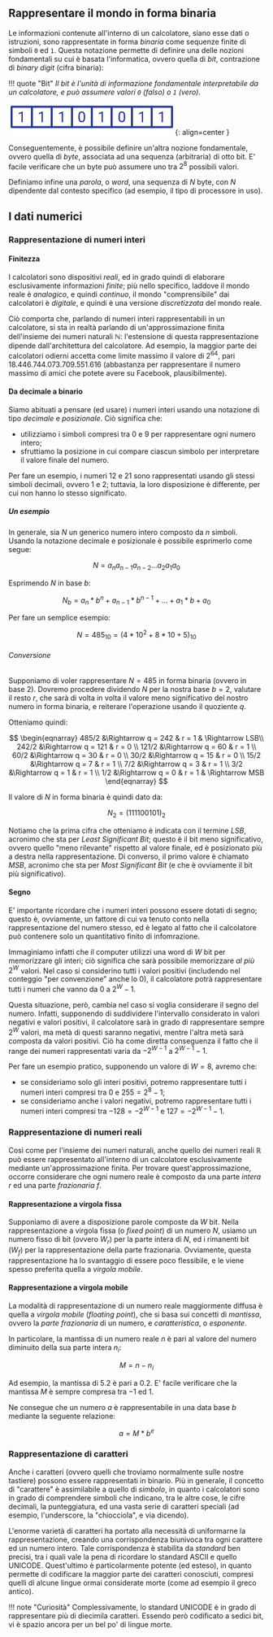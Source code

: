 ## Rappresentare il mondo in forma binaria

Le informazioni contenute all'interno di un calcolatore, siano esse dati o istruzioni, sono rappresentate in forma *binaria* come sequenze finite di simboli `0` ed `1`. Questa notazione permette di definire una delle nozioni fondamentali su cui è basata l'informatica, ovvero quella di *bit*, contrazione di *binary digit* (cifra binaria):

!!! quote "Bit"
	*Il bit è l'unità di informazione fondamentale interpretabile da un calcolatore, e può assumere valori `0` (falso) o `1` (vero).*

![byte](../assets/images/04_rappresentazione/byte.png){: align=center }

Conseguentemente, è possibile definire un'altra nozione fondamentale, ovvero quella di *byte*, associata ad una sequenza (arbitraria) di otto bit. E' facile verificare che un byte può assumere uno tra $2^8$ possibili valori.

Definiamo infine una *parola*, o *word*, una sequenza di $N$ byte, con $N$ dipendente dal contesto specifico (ad esempio, il tipo di processore in uso).

## I dati numerici

### Rappresentazione di numeri interi

#### Finitezza

I calcolatori sono dispositivi *reali*, ed in grado quindi di elaborare esclusivamente informazioni *finite*; più nello specifico, laddove il mondo reale è *analogico*, e quindi *continuo*, il mondo "comprensibile" dai calcolatori è *digitale*, e quindi è una versione *discretizzata* del mondo reale.

Ciò comporta che, parlando di numeri interi rappresentabili in un calcolatore, si sta in realtà parlando di un'approssimazione finita dell'insieme dei numeri naturali $\mathbb{N}$: l'estensione di questa rappresentazione dipende dall'architettura del calcolatore. Ad esempio, la maggior parte dei calcolatori odierni accetta come limite massimo il valore di $2^64$, pari $18.446.744.073.709.551.616$ (abbastanza per rappresentare il numero massimo di amici che potete avere su Facebook, plausibilmente).

#### Da decimale a binario

Siamo abituati a pensare (ed usare) i numeri interi usando una notazione di tipo *decimale* e *posizionale*. Ciò significa che:

* utilizziamo i simboli compresi tra $0$ e $9$ per rappresentare ogni numero intero;
* sfruttiamo la posizione in cui compare ciascun simbolo per interpretare il valore finale del numero.

Per fare un esempio, i numeri $12$ e $21$ sono rappresentati usando gli stessi simboli decimali, ovvero $1$ e $2$; tuttavia, la loro disposizione è differente, per cui non hanno lo stesso significato.

##### Un esempio

In generale, sia $N$ un generico numero intero composto da $n$ simboli. Usando la notazione decimale e posizionale è possibile esprimerlo come segue:

$$
N = a_n a_{n-1} a_{n-2} ... a_2 a_1 a_0
$$

Esprimendo $N$ in base $b$:

$$
N_b = a_n * b^n + a_{n-1} * b^{n-1} + ... + a_1 * b + a_0
$$

Per fare un semplice esempio:

$$
N = 485_{10} = (4 * 10^2 + 8 * 10 + 5)_{10}
$$

###### Conversione

Supponiamo di voler rappresentare $N = 485$ in forma binaria (ovvero in base $2$). Dovremo procedere dividendo $N$ per la nostra base $b = 2$, valutare il resto $r$, che sarà di volta in volta il valore meno significativo del nostro numero in forma binaria, e reiterare l'operazione usando il quoziente $q$.

Otteniamo quindi:

$$
\begin{eqnarray}
485/2 &\Rightarrow q = 242 & r = 1 & \Rightarrow LSB\\
242/2 &\Rightarrow q = 121 & r = 0 \\
121/2 &\Rightarrow q = 60 & r = 1 \\
60/2 &\Rightarrow q = 30 & r = 0 \\
30/2 &\Rightarrow q = 15 & r = 0 \\
15/2 &\Rightarrow q = 7 & r = 1 \\
7/2 &\Rightarrow q = 3 & r = 1 \\
3/2 &\Rightarrow q = 1 & r = 1 \\
1/2 &\Rightarrow q = 0 & r = 1 & \Rightarrow MSB
\end{eqnarray}
$$

Il valore di $N$ in forma binaria è quindi dato da:

$$
N_{2} = (111100101)_2
$$

Notiamo che la prima cifra che otteniamo è indicata con il termine *LSB*, acronimo che sta per *Least Significant Bit*; questo è il bit meno significativo, ovvero quello "meno rilevante" rispetto al valore finale, ed è posizionato più a destra nella rappresentazione. Di converso, il primo valore è chiamato *MSB*, acronimo che sta per *Most Significant Bit* (e che è ovviamente il bit più significativo).

#### Segno

E' importante ricordare che i numeri interi possono essere dotati di segno; questo è, ovviamente, un fattore di cui va tenuto conto nella rappresentazione del numero stesso, ed è legato al fatto che il calcolatore può contenere solo un quantitativo finito di infomrazione.

Immaginiamo infatti che il computer utilizzi una word di $W$ bit per memorizzare gli interi; ciò significa che sarà possibile memorizzare *al più* $2^W$ valori. Nel caso si considerino tutti i valori positivi (includendo nel conteggio "per convenzione" anche lo $0$), il calcolatore potrà rappresentare tutti i numeri che vanno da $0$ a $2^W-1$.

Questa situazione, però, cambia nel caso si voglia considerare il segno del numero. Infatti, supponendo di suddividere l'intervallo considerato in valori negativi e valori positivi, il calcolatore sarà in grado di rappresentare sempre $2^W$ valori, ma metà di questi saranno negativi, mentre l'altra metà sarà composta da valori positivi. Ciò ha come diretta conseguenza il fatto che il range dei numeri rappresentati varia da $-2^{W-1}$ a $2^{W-1}-1$.

Per fare un esempio pratico, supponendo un valore di $W = 8$, avremo che:

* se consideriamo solo gli interi positivi, potremo rappresentare tutti i numeri interi compresi tra $0$ e $255 = 2^8-1$;
* se consideriamo anche i valori negativi, potremo rappresentare tutti i numeri interi compresi tra $-128 = -2^{W-1}$ e $127 = -2^{W-1}-1$.

### Rappresentazione di numeri reali

Così come per l'insieme dei numeri naturali, anche quello dei numeri reali $\mathbb{R}$ può essere rappresentato all'interno di un calcolatore esclusivamente mediante un'approssimazione finita. Per trovare quest'approssimazione, occorre considerare che ogni numero reale è composto da una parte *intera* $r$ ed una parte *frazionaria* $f$.

#### Rappresentazione a virgola fissa

Supponiamo di avere a disposizione parole composte da $W$ bit. Nella rappresentazione a virgola fissa (o *fixed point*) di un numero $N$, usiamo un numero fisso di bit (ovvero $W_r$) per la parte intera di $N$, ed i rimanenti bit ($W_f$) per la rappresentazione della parte frazionaria. Ovviamente, questa rappresentazione ha lo svantaggio di essere poco flessibile, e le viene spesso preferita quella a *virgola mobile*.

#### Rappresentazione a virgola mobile

La modalità di rappresentazione di un numero reale maggiormente diffusa è quella a *virgola mobile* (*floating point*), che si basa sui concetti di *mantissa*, ovvero la *parte frazionaria* di un numero, e *caratteristica*, o *esponente*.

In particolare, la mantissa di un numero reale $n$ è pari al valore del numero diminuito della sua parte intera $n_i$:

$$ 
M = n - n_i
$$

Ad esempio, la mantissa di $5.2$ è pari a $0.2$. E' facile verificare che la mantissa $M$ è sempre compresa tra $-1$ ed $1$.

Ne consegue che un numero $a$ è rappresentabile in una data base $b$ mediante la seguente relazione:

$$
a = M * b^e
$$

### Rappresentazione di caratteri

Anche i caratteri (ovvero quelli che troviamo normalmente sulle nostre tastiere) possono essere rappresentati in binario. Più in generale, il concetto di "carattere" è assimilabile a quello di *simbolo*, in quanto i calcolatori sono in grado di comprendere simboli che indicano, tra le altre cose, le cifre decimali, la punteggiatura, ed una vasta serie di caratteri speciali (ad esempio, l'underscore, la "chiocciola", e via dicendo).

L'enorme varietà di caratteri ha portato alla necessità di uniformarne la rappresentazione, creando una corrispondenza biunivoca tra ogni carattere ed un numero intero. Tale corrispondenza è stabilita da *standard* ben precisi, tra i quali vale la pena di ricordare lo standard ASCII e quello UNICODE. Quest'ultimo è particolarmente potente (ed esteso), in quanto permette di codificare la maggior parte dei caratteri conosciuti, compresi quelli di alcune lingue ormai considerate morte (come ad esempio il greco antico).

!!! note "Curiosità"
	Complessivamente, lo standard UNICODE è in grado di rappresentare più di diecimila caratteri. Essendo però codificato a sedici bit, vi è spazio ancora per un bel po' di lingue morte.
